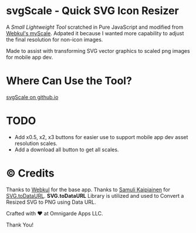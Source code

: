 # svgScale - Quick SVG Icon Resizer

A *Small Lightweight Tool* scratched in Pure JavaScript and modified from [Webkul's myScale](http://webkul.github.io/myscale). Adpated it because I wanted more capability to adjust the final resolution for non-icon images. 

Made to assist with transforming SVG vector graphics to scaled png images for mobile app dev.

# Where Can Use the Tool?
[svgScale on github.io](https://jeffylo94.github.io/svgScale/)

# TODO
- Add x0.5, x2, x3 buttons for easier use to support mobile app dev asset resolution scales.
- Add a download all button to get all scales.

# © Credits
Thanks to [Webkul](https://github.com/webkul) for the base app.
Thanks to [Samuli Kaipiainen](https://github.com/sampumon) for [SVG.toDataURL](https://github.com/sampumon/SVG.toDataURL).
**SVG.toDataURL** Library is utilized and used to Convert a Resized SVG to PNG using Data URL.

Crafted with :hearts: at Omnigarde Apps LLC.

Thank You!
